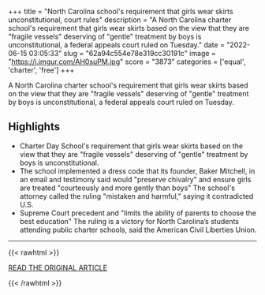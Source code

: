 +++
title = "North Carolina school's requirement that girls wear skirts unconstitutional, court rules"
description = "A North Carolina charter school's requirement that girls wear skirts based on the view that they are \"fragile vessels\" deserving of \"gentle\" treatment by boys is unconstitutional, a federal appeals court ruled on Tuesday."
date = "2022-06-15 03:05:33"
slug = "62a94c554e78e319cc30191c"
image = "https://i.imgur.com/AH0suPM.jpg"
score = "3873"
categories = ['equal', 'charter', 'free']
+++

A North Carolina charter school's requirement that girls wear skirts based on the view that they are \"fragile vessels\" deserving of \"gentle\" treatment by boys is unconstitutional, a federal appeals court ruled on Tuesday.

## Highlights

- Charter Day School's requirement that girls wear skirts based on the view that they are "fragile vessels" deserving of "gentle" treatment by boys is unconstitutional.
- The school implemented a dress code that its founder, Baker Mitchell, in an email and testimony said would "preserve chivalry" and ensure girls are treated "courteously and more gently than boys" The school's attorney called the ruling "mistaken and harmful," saying it contradicted U.S.
- Supreme Court precedent and "limits the ability of parents to choose the best education" The ruling is a victory for North Carolina’s students attending public charter schools, said the American Civil Liberties Union.

---

{{< rawhtml >}}
  <p class="article-category">
    <a target="_blank" href="https://www.reuters.com/legal/government/north-carolina-schools-requirement-that-girls-wear-skirts-unconstitutional-court-2022-06-14/">READ THE ORIGINAL ARTICLE</a>
  </p>
{{< /rawhtml >}}
